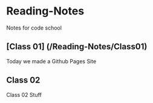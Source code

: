 # Reading-Notes
Notes for code school

## [Class 01] (/Reading-Notes/Class01)

Today we made a Github Pages Site

## Class 02

Class 02 Stuff
